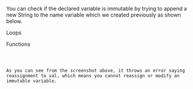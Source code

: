 
You can check if the declared variable is immutable by trying to append a new String to the name variable which we created previously as shown below.
 
Loops

Functions


```name = name + " Inc"

 

As you can see from the screenshot above, it throws an error saying reassignment to val, which means you cannot reassign or modify an immutable variable.

